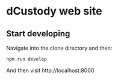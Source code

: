 # dCustody web site

## Start developing

Navigate into the clone directory and then:

```shell
npm run develop
```

And then visit http://localhost:8000
